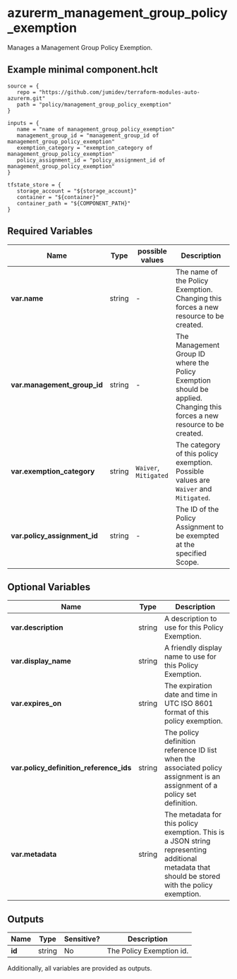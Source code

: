 # azurerm_management_group_policy_exemption

Manages a Management Group Policy Exemption.

## Example minimal component.hclt

```hcl
source = {
   repo = "https://github.com/jumidev/terraform-modules-auto-azurerm.git" 
   path = "policy/management_group_policy_exemption" 
}

inputs = {
   name = "name of management_group_policy_exemption" 
   management_group_id = "management_group_id of management_group_policy_exemption" 
   exemption_category = "exemption_category of management_group_policy_exemption" 
   policy_assignment_id = "policy_assignment_id of management_group_policy_exemption" 
}

tfstate_store = {
   storage_account = "${storage_account}" 
   container = "${container}" 
   container_path = "${COMPONENT_PATH}" 
}

```

## Required Variables

| Name | Type |  possible values |  Description |
| ---- | --------- |  ----------- | ----------- |
| **var.name** | string |  -  |  The name of the Policy Exemption. Changing this forces a new resource to be created. | 
| **var.management_group_id** | string |  -  |  The Management Group ID where the Policy Exemption should be applied. Changing this forces a new resource to be created. | 
| **var.exemption_category** | string |  `Waiver`, `Mitigated`  |  The category of this policy exemption. Possible values are `Waiver` and `Mitigated`. | 
| **var.policy_assignment_id** | string |  -  |  The ID of the Policy Assignment to be exempted at the specified Scope. | 

## Optional Variables

| Name | Type |  Description |
| ---- | --------- |  ----------- |
| **var.description** | string |  A description to use for this Policy Exemption. | 
| **var.display_name** | string |  A friendly display name to use for this Policy Exemption. | 
| **var.expires_on** | string |  The expiration date and time in UTC ISO 8601 format of this policy exemption. | 
| **var.policy_definition_reference_ids** | string |  The policy definition reference ID list when the associated policy assignment is an assignment of a policy set definition. | 
| **var.metadata** | string |  The metadata for this policy exemption. This is a JSON string representing additional metadata that should be stored with the policy exemption. | 



## Outputs

| Name | Type | Sensitive? | Description |
| ---- | ---- | --------- | --------- |
| **id** | string | No  | The Policy Exemption id. | 

Additionally, all variables are provided as outputs.
